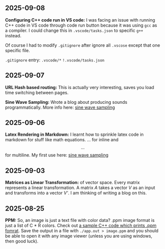 ## 2025-09-08
**Configuring C++ code run in VS code:** I was facing an issue with running C++ code in VS code through code run button because it was using `gcc` as a compiler. I could change this in `.vscode/tasks.json` to specific `g++` instead.

Of course I had to modify `.gitignore` after ignore all `.vscose` except that one specific file.

`.gitignore` entry:
`.vscode/*`
`!.vscode/tasks.json`

## 2025-09-07
**URL Hash based routing:** This is actually very interesting, saves you load time switching between pages.

**Sine Wave Sampling:** Wrote a blog about producing sounds programmatically. More info here: [sine wave sampling](https://github.com/exismys/Blog/blob/main/blogs/2025-09-07-sine-wave-sampling.md)

## 2025-09-06
**Latex Rendering in Markdown:** I learnt how to sprinkle latex code in markdown for stuff like math equations. $...$ for inline and $$...$$ for multiline. My first use here: [sine wave sampling](https://github.com/exismys/Blog/blob/main/blogs/2025-09-07-sine-wave-sampling.md)

## 2025-09-03
**Matrices as Linear Transformation:** of vector space. Every matrix represents a linear transformation. A matrix *A* takes a vector *V* as an input and transforms into a vector *V'*. I am thinking of writing a blog on this.

## 2025-08-25
**PPM:** So, an image is just a text file with color data? .ppm image format is just a list of C * R colors. Check out [a sample C++ code which prints .ppm fomrat](https://github.com/exismys/HelloWorld/blob/master/cpp/audio-and-graphics/image.cpp). Save the output in a file with `./app.out > image.ppm` and you should be able to open it with any image viewer (unless you are using windows, then good luck). 
